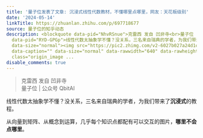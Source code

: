 ```yaml
---
title: '量子位发表了文章: 沉浸式线性代数教材，不懂哪里点哪里，网友：天花板级别'
date: '2024-05-14'
linkTitle: https://zhuanlan.zhihu.com/p/697718677
source: 量子位的知乎动态
description: <blockquote data-pid="NhvRSnue">克雷西 发自 凹非寺<br>量子位 | 公众号 QbitAI</blockquote><p
  data-pid="RYD-GPGp">线性代数太抽象学不懂？没关系，三名来自瑞典的学者，为我们带来了<b>沉浸式</b>的教程。</p><p data-pid="REetvhxq">从向量到矩阵、从概念到运算，几乎每个知识点都配有可以交互的图片，<b>哪里不会点哪里</b>。</p><figure
  data-size="normal"><img src="https://pic2.zhimg.com/v2-6027b027a24d1c55c087c097e7c942e1_1440w.jpg"
  data-caption="" data-size="normal" data-rawwidth="640" data-rawheight="458" data-thumbnail="https://pic2.zhimg.com/v2-6027b027a24d1c55c087c097e7c942e1_b.jpg"
  class="origin_image ...
disable_comments: true
---
```

<blockquote data-pid="NhvRSnue">克雷西 发自 凹非寺<br>量子位 | 公众号 QbitAI</blockquote><p data-pid="RYD-GPGp">线性代数太抽象学不懂？没关系，三名来自瑞典的学者，为我们带来了<b>沉浸式</b>的教程。</p><p data-pid="REetvhxq">从向量到矩阵、从概念到运算，几乎每个知识点都配有可以交互的图片，<b>哪里不会点哪里</b>。</p><figure data-size="normal"><img src="https://pic2.zhimg.com/v2-6027b027a24d1c55c087c097e7c942e1_1440w.jpg" data-caption="" data-size="normal" data-rawwidth="640" data-rawheight="458" data-thumbnail="https://pic2.zhimg.com/v2-6027b027a24d1c55c087c097e7c942e1_b.jpg" class="origin_image ...